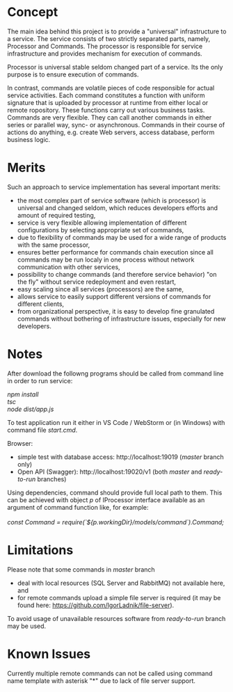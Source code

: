 # Concept

<p>
The main idea behind this project is to provide a "universal" infrastructure to a service.
The service consists of two strictly separated parts, namely, Processor and Commands.
The processor is responsible for service infrastructure and provides mechanism for execution of commands.
</p>
<p>
Processor is universal stable seldom changed part of a service.
Its the only purpose is to ensure execution of commands.
</p>
<p>
In contrast, commands are volatile pieces of code responsible for actual service activities.
Each command constitutes a function with uniform signature that is uploaded by processor at runtime from either local or remote ropository.
These functions carry out various business tasks.
Commands are very flexible.
They can call another commands in either series or parallel way, sync- or asynchronous.
Commands in their course of actions do anything, e.g. create Web servers, access database, perform business logic.
</p>

# Merits

Such an approach to service implementation has several important merits:<br/>
- the most complex part of service software (which is processor) is universal and changed seldom, which reduces developers efforts and amount of required testing,<br/>
- service is very flexible allowing implementation of different configurations by selecting appropriate set of commands,<br/>
- due to flexibility of commands may be used for a wide range of products with the same processor,
- ensures better performance for commands chain execution since all commands may be run localy in one process without network communication with other services,<br/>
- possibility to change commands (and therefore service behavior) "on the fly" without service redeployment and even restart,<br/>
- easy scaling since all services (processors) are the same,<br/>
- allows service to easily support different versions of commands for different clients,<br/>
- from organizational perspective, it is easy to develop fine granulated commands without bothering of infrastructure issues, especially for new developers.<br/>

# Notes

After download the followng programs should be called from command line in order to run service:<br/>

<i>npm install</i><br/>
<i>tsc</i><br/>
<i>node dist/app.js</i><br/>

To test application run it either in VS Code / WebStorm or (in Windows) with command file <i>start.cmd</i>.<br/>

Browser:<br/>
- simple test with database access: http://localhost:19019 (<i>master</i> branch only)<br/>
- Open API (Swagger):               http://localhost:19020/v1 (both <i>master</i> and <i>ready-to-run</i> branches)<br/>

<p>
Using dependencies, command should provide full local path to them.
This can be achieved with object <i>p</i> of IProcessor interface available as an argument of command function like, for example:<br/>
<br/><i>const Command = require(`${p.workingDir}/models/command`).Command;</i>
</p>

# Limitations

Please note that some commands in <i>master</i> branch 
- deal with local resources (SQL Server and RabbitMQ) not available here, and<br/>
- for remote commands upload a simple file server is required (it may be found here: https://github.com/IgorLadnik/file-server).<br/> 

To avoid usage of unavailable resources software from <i>ready-to-run</i> branch may be used.

# Known Issues

<p>
Currently multiple remote commands can not be called using command name template with asterisk "*" due to lack of file server support.
</p>
